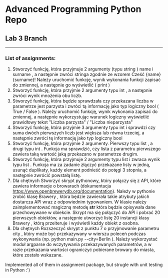 # Advanced Programming Python Repo

## Lab 3 Branch
---
### List of assignments: 

1. Stworzyć funkcję, która przyjmuje 2 argumenty (typu string ) name i surname , a
następnie zwróci stringa zgodnie ze wzorem Cześć {name} {surname}! Należy
uruchomić funkcję, wynik wykonania funkcji zapisać do zmiennej, a następnie go
wyświetlić ( print )
2. Stworzyć funkcję, która przyjmie 2 argumenty typu int , a następnie zwróci wynik
mnożenia obu liczb.
3. Stworzyć funkcję, która będzie sprawdzała czy przekazana liczba w parametrze jest
parzysta i zwróci tą informację jako typ logiczny bool ( True / False ). Należy
uruchomić funkcję, wynik wykonania zapisać do zmiennej, a następnie
wykorzystując warunek logiczny wyświetlić prawidłowy tekst "Liczba parzysta" /
"Liczba nieparzysta"
4. Stworzyć funkcję, która przyjmie 3 argumenty typu int i sprawdzi czy suma dwóch
pierwszych liczb jest większa lub równa trzeciej, a następnie zwróci tę informację
jako typ logiczny bool
5. Stworzyć funkcję, która przyjmie 2 argumenty. Pierwszy typu list , a drugi typu int
. Funkcja ma sprawdzić, czy lista z parametru pierwszego zawiera taką wartość
jaką przekazano w parametrze drugim.
6. Stworzyć funkcję, która przyjmuje 2 argumenty typu list i zwraca wynik typu list .
Funkcja ma za zadanie złączyć przekazane listy w jedną, usunąć duplikaty, każdy
element podnieść do potęgi 3 stopnia, a następnie zwrócić powstałą listę.
7. Dla chętnych Stworzyć skrypt pythonowy, który połączy się z API, które zawiera
informacje o browarach (dokumentacja
https://www.openbrewerydb.org/documentation).
Należy w pythonie zrobić klasę Brawery , która będzie zawierała takie atrybuty jakich
dostarcza API wraz z odpowiednim typowaniem.
W klasie należy zaimplementować magiczną metodę __str__ która będzie
opisywała dane przechowywane w obiekcie.
Skrypt ma się połączyć do API i pobrać 20 pierwszych obiektów, a następnie
utworzyć listę 20 instancji klasy Brawery , którą przeiteruje i wyświetli każdy obiekt z
osobna.
8. Dla chętnych Rozszeczyć skrypt z punktu 7 o przyjmowanie parametru city , który
może być przekazywany w wierszu poleceń podczas wykonywania (np. python
main.py --city=Berlin ). Należy wykorzystać moduł argparse do wczytywania
przekazywanych parametrów, a w razie przekazania wartości ograniczyć pobierane
browary do miasta, które zostało wskazane.

Implemented all of them in assignment package, but strugle with unit testing in Python :') 
